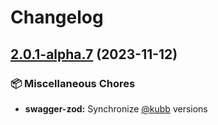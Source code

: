 # Changelog

## [2.0.1-alpha.7](https://github.com/kubb-project/kubb/compare/kubb-v2.0.0-alpha.7...swagger-zod-v2.0.1-alpha.7) (2023-11-12)


### 📦 Miscellaneous Chores

* **swagger-zod:** Synchronize [@kubb](https://github.com/kubb) versions
